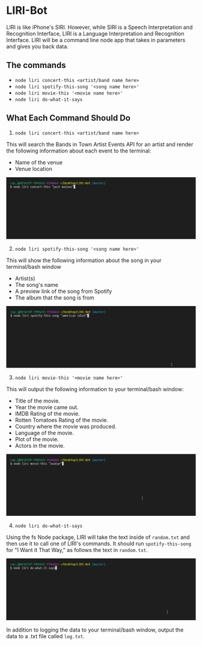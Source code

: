 # LIRI-Bot

LIRI is like iPhone's SIRI. However, while SIRI is a Speech Interpretation and Recognition Interface, LIRI is a Language Interpretation and Recognition Interface. LIRI will be a command line node app that takes in parameters and gives you back data.

## The commands

* `node liri concert-this <artist/band name here>`
* `node liri spotify-this-song '<song name here>'`
* `node liri movie-this '<movie name here>'`
* `node liri do-what-it-says`

## What Each Command Should Do

1. `node liri concert-this <artist/band name here>`

This will search the Bands in Town Artist Events API for an artist and render the following information about each event to the terminal:

* Name of the venue
* Venue location

![](/gifs/concertthis.gif)

2. `node liri spotify-this-song '<song name here>'`

This will show the following information about the song in your terminal/bash window

* Artist(s)
* The song's name
* A preview link of the song from Spotify
* The album that the song is from

![](/gifs/spotifythissong.gif)

3. `node liri movie-this '<movie name here>'`

This will output the following information to your terminal/bash window:

* Title of the movie.
* Year the movie came out.
* IMDB Rating of the movie.
* Rotten Tomatoes Rating of the movie.
* Country where the movie was produced.
* Language of the movie.
* Plot of the movie.
* Actors in the movie.

![](/gifs/moviethis.gif)

4. `node liri do-what-it-says`

Using the fs Node package, LIRI will take the text inside of `random.txt` and then use it to call one of LIRI's commands.
It should run `spotify-this-song` for "I Want it That Way," as follows the text in `random.txt`.

![](/gifs/dowhatitsays.gif)

In addition to logging the data to your terminal/bash window, output the data to a .txt file called `log.txt`.

